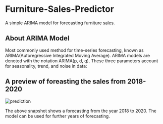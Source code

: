 # Furniture-Sales-Predictor
A simple ARIMA model for forecasting furniture sales.

## About ARIMA Model
Most commonly used method for time-series forecasting, known as ARIMA(Autoregressive Integrated Moving Average).
ARIMA models are denoted with the notation ARIMA(p, d, q). These three parameters account for seasonality, trend, and noise in data:

## A preview of foreasting the sales from 2018-2020
![prediction](https://user-images.githubusercontent.com/26629945/59357102-060c2180-8d4c-11e9-889c-90e39d50249a.JPG)

The above snapshot shows a forecasting from the year 2018 to 2020. The model can be used for further years of forecasting.
